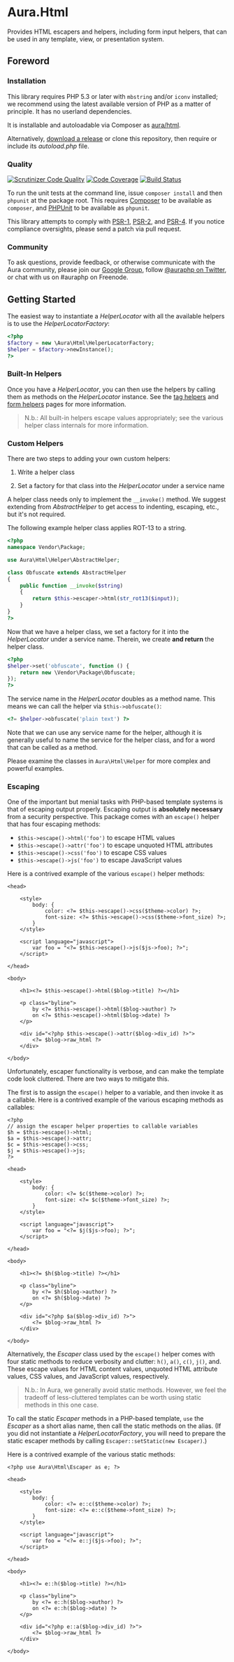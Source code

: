 # Aura.Html

Provides HTML escapers and helpers, including form input helpers, that can be used in any template, view, or presentation system.

## Foreword

### Installation

This library requires PHP 5.3 or later  with `mbstring` and/or `iconv` installed; we recommend using the latest available version of PHP as a matter of principle. It has no userland dependencies.

It is installable and autoloadable via Composer as [aura/html](https://packagist.org/packages/aura/html).

Alternatively, [download a release](https://github.com/auraphp/Aura.Html/releases) or clone this repository, then require or include its _autoload.php_ file.

### Quality

[![Scrutinizer Code Quality](https://scrutinizer-ci.com/g/auraphp/Aura.Html/badges/quality-score.png?b=2.x)](https://scrutinizer-ci.com/g/auraphp/Aura.Html/)
[![Code Coverage](https://scrutinizer-ci.com/g/auraphp/Aura.Html/badges/coverage.png?b=2.x)](https://scrutinizer-ci.com/g/auraphp/Aura.Html/)
[![Build Status](https://travis-ci.org/auraphp/Aura.Html.png?branch=2.x)](https://travis-ci.org/auraphp/Aura.Html)

To run the unit tests at the command line, issue `composer install` and then `phpunit` at the package root. This requires [Composer](http://getcomposer.org/) to be available as `composer`, and [PHPUnit](http://phpunit.de/manual/) to be available as `phpunit`.

This library attempts to comply with [PSR-1][], [PSR-2][], and [PSR-4][]. If
you notice compliance oversights, please send a patch via pull request.

[PSR-1]: https://github.com/php-fig/fig-standards/blob/master/accepted/PSR-1-basic-coding-standard.md
[PSR-2]: https://github.com/php-fig/fig-standards/blob/master/accepted/PSR-2-coding-style-guide.md
[PSR-4]: https://github.com/php-fig/fig-standards/blob/master/accepted/PSR-4-autoloader.md

### Community

To ask questions, provide feedback, or otherwise communicate with the Aura community, please join our [Google Group](http://groups.google.com/group/auraphp), follow [@auraphp on Twitter](http://twitter.com/auraphp), or chat with us on #auraphp on Freenode.


## Getting Started

The easiest way to instantiate a _HelperLocator_ with all the available helpers is to use the _HelperLocatorFactory_:

```php
<?php
$factory = new \Aura\Html\HelperLocatorFactory;
$helper = $factory->newInstance();
?>
```

### Built-In Helpers

Once you have a _HelperLocator_, you can then use the helpers by calling them as methods on the _HelperLocator_ instance.  See the [tag helpers](https://github.com/auraphp/Aura.Html/blob/2.x/README-HELPERS.md) and [form helpers](https://github.com/auraphp/Aura.Html/blob/2.x/README-FORMS.md) pages for more information.

> N.b.: All built-in helpers escape values appropriately; see the various helper class internals for more information.

### Custom Helpers

There are two steps to adding your own custom helpers:

1. Write a helper class

2. Set a factory for that class into the _HelperLocator_ under a service name

A helper class needs only to implement the `__invoke()` method.  We suggest extending from _AbstractHelper_ to get access to indenting, escaping, etc., but it's not required.

The following example helper class applies ROT-13 to a string.

```php
<?php
namespace Vendor\Package;

use Aura\Html\Helper\AbstractHelper;

class Obfuscate extends AbstractHelper
{
    public function __invoke($string)
    {
        return $this->escaper->html(str_rot13($input));
    }
}
?>
```

Now that we have a helper class, we set a factory for it into the _HelperLocator_ under a service name. Therein, we create **and return** the helper class.

```php
<?php
$helper->set('obfuscate', function () {
    return new \Vendor\Package\Obfuscate;
});
?>
```

The service name in the _HelperLocator_ doubles as a method name. This means we can call the helper via `$this->obfuscate()`:

```php
<?= $helper->obfuscate('plain text') ?>
```

Note that we can use any service name for the helper, although it is generally
useful to name the service for the helper class, and for a word that can be called as a method.

Please examine the classes in `Aura\Html\Helper` for more complex and powerful
examples.

### Escaping

One of the important but menial tasks with PHP-based template systems is that of escaping output properly. Escaping output is **absolutely necessary** from a security perspective. This package comes with an `escape()` helper that has four escaping methods:

- `$this->escape()->html('foo')` to escape HTML values
- `$this->escape()->attr('foo')` to escape unquoted HTML attributes
- `$this->escape()->css('foo')` to escape CSS values
- `$this->escape()->js('foo')` to escape JavaScript values

Here is a contrived example of the various `escape()` helper methods:

```html+php
<head>

    <style>
        body: {
            color: <?= $this->escape()->css($theme->color) ?>;
            font-size: <?= $this->escape()->css($theme->font_size) ?>;
        }
    </style>

    <script language="javascript">
        var foo = "<?= $this->escape()->js($js->foo); ?>";
    </script>

</head>

<body>

    <h1><?= $this->escape()->html($blog->title) ?></h1>

    <p class="byline">
        by <?= $this->escape()->html($blog->author) ?>
        on <?= $this->escape()->html($blog->date) ?>
    </p>

    <div id="<?php $this->escape()->attr($blog->div_id) ?>">
        <?= $blog->raw_html ?>
    </div>

</body>
```

Unfortunately, escaper functionality is verbose, and can make the template code look cluttered.  There are two ways to mitigate this.

The first is to assign the `escape()` helper to a variable, and then invoke it as a callable. Here is a contrived example of the various escaping methods as callables:


```html+php
<?php
// assign the escaper helper properties to callable variables
$h = $this->escape()->html;
$a = $this->escape()->attr;
$c = $this->escape()->css;
$j = $this->escape()->js;
?>

<head>

    <style>
        body: {
            color: <?= $c($theme->color) ?>;
            font-size: <?= $c($theme->font_size) ?>;
        }
    </style>

    <script language="javascript">
        var foo = "<?= $j($js->foo); ?>";
    </script>

</head>

<body>

    <h1><?= $h($blog->title) ?></h1>

    <p class="byline">
        by <?= $h($blog->author) ?>
        on <?= $h($blog->date) ?>
    </p>

    <div id="<?php $a($blog->div_id) ?>">
        <?= $blog->raw_html ?>
    </div>

</body>
```

Alternatively, the _Escaper_ class used by the `escape()` helper comes with four static methods to reduce verbosity and clutter:  `h()`, `a()`, `c()`, `j()`, and. These escape values for HTML content values, unquoted HTML attribute values, CSS values, and JavaScript values, respectively.

> N.b.: In Aura, we generally avoid static methods. However, we feel the tradeoff of less-cluttered templates can be worth using static methods in this one case.

To call the static _Escaper_ methods in a PHP-based template, `use` the _Escaper_ as a short alias name, then call the static methods on the alias.  (If you did not instantiate a _HelperLocatorFactory_, you will need to prepare the static escaper methods by calling `Escaper::setStatic(new Escaper)`.)

Here is a contrived example of the various static methods:

```html+php
<?php use Aura\Html\Escaper as e; ?>

<head>

    <style>
        body: {
            color: <?= e::c($theme->color) ?>;
            font-size: <?= e::c($theme->font_size) ?>;
        }
    </style>

    <script language="javascript">
        var foo = "<?= e::j($js->foo); ?>";
    </script>

</head>

<body>

    <h1><?= e::h($blog->title) ?></h1>

    <p class="byline">
        by <?= e::h($blog->author) ?>
        on <?= e::h($blog->date) ?>
    </p>

    <div id="<?php e::a($blog->div_id) ?>">
        <?= $blog->raw_html ?>
    </div>

</body>
```
